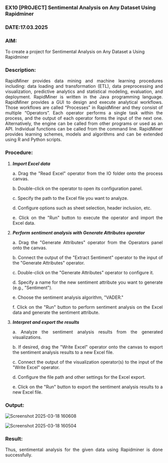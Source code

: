 ### EX10 [PROJECT] Sentimental Analysis on Any Dataset Using Rapidminer
### DATE:17.03.2025
### AIM: 
To create a project for Sentimental Analysis on Any Dataset a Using Rapidminer
### Description: 
<div align = "justify">

RapidMiner provides data mining and machine learning procedures including: data loading and transformation (ETL), data preprocessing and visualization, predictive analytics and statistical modeling, evaluation, and deployment. RapidMiner is written in the Java programming language. RapidMiner provides a GUI to design and execute analytical workflows. Those workflows are called “Processes” in RapidMiner and they consist of multiple “Operators”. Each operator performs a single task within the process, and the output of each operator forms the input of the next one. Alternatively, the engine can be called from other programs or used as an API. Individual functions can be called from the command line. RapidMiner provides learning schemes, models and algorithms and can be extended using R and Python scripts.

### Procedure:
1) ***Import Excel data***
    <p>a. Drag the "Read Excel" operator from the IO folder onto the process canvas.
    <p>b. Double-click on the operator to open its configuration panel.
    <p>c. Specify the path to the Excel file you want to analyze.
    <p>d. Configure options such as sheet selection, header inclusion, etc.
    <p>e. Click on the "Run" button to execute the operator and import the Excel data.
2) ***Perform sentiment analysis with Generate Attributes operator***
    <p>a. Drag the "Generate Attributes" operator from the Operators panel onto the canvas.
    <p>b. Connect the output of the "Extract Sentiment" operator to the input of the "Generate Attributes" operator.
    <p>c. Double-click on the "Generate Attributes" operator to configure it.
    <p>d. Specify a name for the new sentiment attribute you want to generate (e.g., "Sentiment").
    <p>e. Choose the sentiment analysis algorithm, "VADER."
    <p>f. Click on the "Run" button to perform sentiment analysis on the Excel data and generate the sentiment attribute.
3) ***Interpret and export the results***
    <p>a. Analyze the sentiment analysis results from the generated visualizations.
    <p>b. If desired, drag the "Write Excel" operator onto the canvas to export the sentiment analysis results to a new Excel file.
    <p>c. Connect the output of the visualization operator(s) to the input of the "Write Excel" operator.
    <p>d. Configure the file path and other settings for the Excel export.
    <p>e. Click on the "Run" button to export the sentiment analysis results to a new Excel file.

### Output:
![Screenshot 2025-03-18 160608](https://github.com/user-attachments/assets/45acc92f-96fd-4f46-bc0c-701d8d520c3a)

![Screenshot 2025-03-18 160504](https://github.com/user-attachments/assets/76cc9004-05fa-410c-b7e2-34af01171556)

### Result:
Thus, sentimental analysis for the given data using Rapidminer is done successfully.

